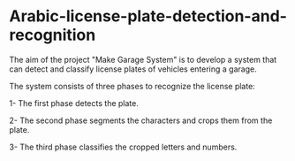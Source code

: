 # Arabic-license-plate-detection-and-recognition
The aim of the project "Make Garage System" is to develop a system that can detect and classify license plates of vehicles entering a garage.

The system consists of three phases to recognize the license plate:

  1- The first phase detects the plate.
  
  2- The second phase segments the characters and crops them from the plate.
  
  3- The third phase classifies the cropped letters and numbers.
